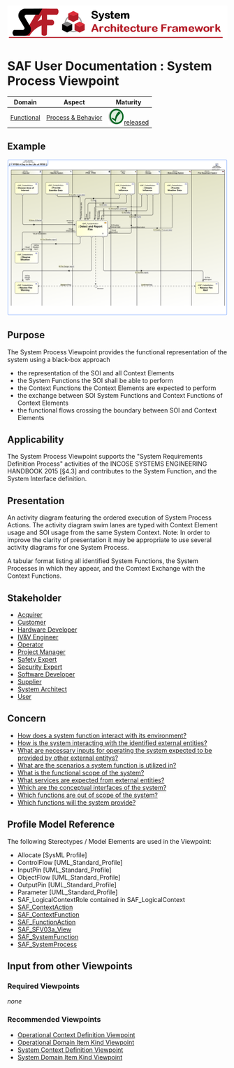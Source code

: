 ![System Architecture Framework](../diagrams/Banner_SAF.png)
# SAF User Documentation : System Process Viewpoint
|**Domain**|**Aspect**|**Maturity**|
| --- | --- | --- |
|[Functional](../domains.md#Domain-Functional)|[Process & Behavior](../aspects.md#Aspect-Process-&-Behavior)|![Released](../diagrams/Symbol_confirmed.png )[released](../using-saf/maturity.md#released)|
## Example
![System-Process-Viewpoint-primary-example.svg](../diagrams/vp-examples/System-Process-Viewpoint-primary-example.svg)
## Purpose
The System Process Viewpoint provides the functional representation of the system using a black-box approach
* the representation of the SOI and all Context Elements
* the System Functions the SOI shall be able to perform
* the Context Functions the Context Elements are expected to perform
* the exchange between SOI System Functions and Context Functions of Context Elements
* the functional flows crossing the boundary between SOI and Context Elements
## Applicability
The System Process Viewpoint supports the "System Requirements Definition Process" activities of the INCOSE SYSTEMS ENGINEERING HANDBOOK 2015 [§4.3] and contributes to the System Function, and the System Interface definition.
## Presentation
An activity diagram featuring the ordered execution of System Process Actions. The activity diagram swim lanes are typed with Context Element usage and SOI usage from the same System Context. 
Note: In order to improve the clarity of presentation it may be appropriate to use several activity diagrams for one System Process.

A tabular format listing all identified System Functions, the System Processes in which they appear, and the Comtext Exchange with the Context Functions.

## Stakeholder
* [Acquirer](../stakeholders.md#Acquirer)
* [Customer](../stakeholders.md#Customer)
* [Hardware Developer](../stakeholders.md#Hardware-Developer)
* [IV&V Engineer](../stakeholders.md#IV&V-Engineer)
* [Operator](../stakeholders.md#Operator)
* [Project Manager](../stakeholders.md#Project-Manager)
* [Safety Expert](../stakeholders.md#Safety-Expert)
* [Security Expert](../stakeholders.md#Security-Expert)
* [Software Developer](../stakeholders.md#Software-Developer)
* [Supplier](../stakeholders.md#Supplier)
* [System Architect](../stakeholders.md#System-Architect)
* [User](../stakeholders.md#User)
## Concern
* [How does a system function interact with its environment?](../concerns.md#_2021x_2_8710274_1674576758952_658537_23403)
* [How is the system interacting with the identified external entities?](../concerns.md#_2021x_2_8710274_1674576758710_799233_23181)
* [What are necessary inputs for operating the system expected to be provided by other external entitys?](../concerns.md#_2021x_2_8710274_1674576758674_250912_23143)
* [What are the scenarios a system function is utilized in?](../concerns.md#_2021x_2_8710274_1674576758630_745758_23103)
* [What is the functional scope of the system?](../concerns.md#_2021x_2_8710274_1674576758960_189958_23415)
* [What services are expected from external entities?](../concerns.md#_2021x_2_8710274_1674576758798_462644_23290)
* [Which are the conceptual interfaces of the system?](../concerns.md#_2021x_2_8710274_1674576758808_527146_23298)
* [Which functions are out of scope of the system?](../concerns.md#_2021x_2_8710274_1674576758924_539039_23390)
* [Which functions will the system provide?](../concerns.md#_2021x_2_8710274_1674576758649_392764_23120)
## Profile Model Reference
The following Stereotypes / Model Elements are used in the Viewpoint:
* Allocate [SysML Profile]
* ControlFlow [UML_Standard_Profile]
* InputPin [UML_Standard_Profile]
* ObjectFlow [UML_Standard_Profile]
* OutputPin [UML_Standard_Profile]
* Parameter [UML_Standard_Profile]
* SAF_LogicalContextRole contained in SAF_LogicalContext
* [SAF_ContextAction](../stereotypes.md#SAF_ContextAction)
* [SAF_ContextFunction](../stereotypes.md#SAF_ContextFunction)
* [SAF_FunctionAction](../stereotypes.md#SAF_FunctionAction)
* [SAF_SFV03a_View](../stereotypes.md#SAF_SFV03a_View)
* [SAF_SystemFunction](../stereotypes.md#SAF_SystemFunction)
* [SAF_SystemProcess](../stereotypes.md#SAF_SystemProcess)
## Input from other Viewpoints
### Required Viewpoints
*none*
### Recommended Viewpoints
* [Operational Context Definition Viewpoint](Operational-Context-Definition-Viewpoint.md)
* [Operational Domain Item Kind Viewpoint](Operational-Domain-Item-Kind-Viewpoint.md)
* [System Context Definition Viewpoint](System-Context-Definition-Viewpoint.md)
* [System Domain Item Kind Viewpoint](System-Domain-Item-Kind-Viewpoint.md)
